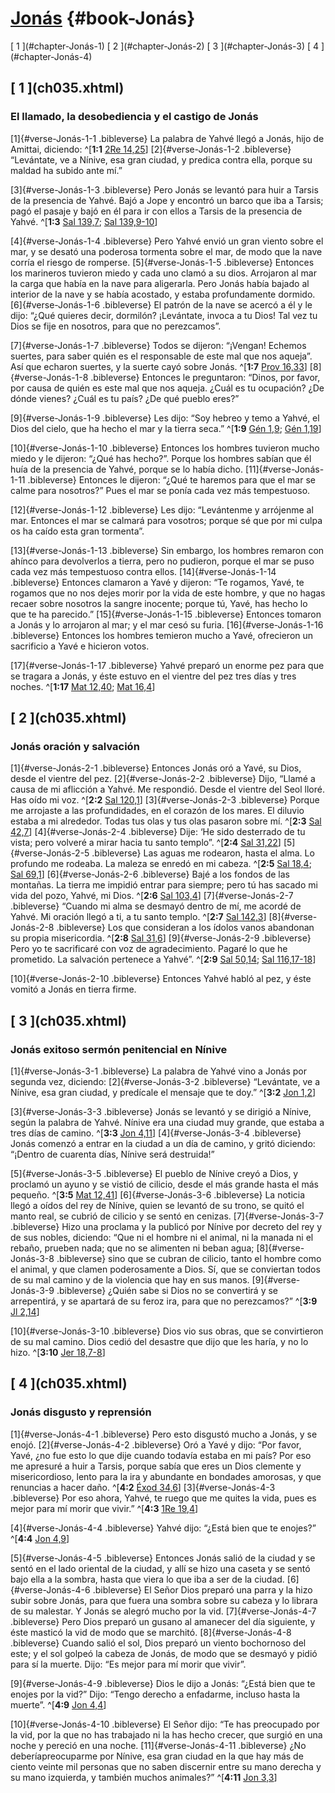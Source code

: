 # [Jonás](ch001.xhtml) {#book-Jonás}

<div id="chapterlinks-Jonás" class="chapterlinks">[&nbsp;1&nbsp;](#chapter-Jonás-1) [&nbsp;2&nbsp;](#chapter-Jonás-2) [&nbsp;3&nbsp;](#chapter-Jonás-3) [&nbsp;4&nbsp;](#chapter-Jonás-4) </div>

<h2 class="chaptertitle">[&nbsp;1&nbsp;](ch035.xhtml)<span><span id="chapter-Jonás-1"></span></span></h2>

### El llamado, la desobediencia y el castigo de Jonás
[1]{#verse-Jonás-1-1 .bibleverse} La palabra de Yahvé llegó a Jonás, hijo de Amittai, diciendo: ^[**1:1** [2Re 14,25](ch015.xhtml#verse-2-Reyes-14-25)] [2]{#verse-Jonás-1-2 .bibleverse} “Levántate, ve a Nínive, esa gran ciudad, y predica contra ella, porque su maldad ha subido ante mí.”

[3]{#verse-Jonás-1-3 .bibleverse} Pero Jonás se levantó para huir a Tarsis de la presencia de Yahvé. Bajó a Jope y encontró un barco que iba a Tarsis; pagó el pasaje y bajó en él para ir con ellos a Tarsis de la presencia de Yahvé. ^[**1:3** [Sal 139,7](ch022.xhtml#verse-Salmos-139-7); [Sal 139,9-10](ch022.xhtml#verse-Salmos-139-9)]

[4]{#verse-Jonás-1-4 .bibleverse} Pero Yahvé envió un gran viento sobre el mar, y se desató una poderosa tormenta sobre el mar, de modo que la nave corría el riesgo de romperse. [5]{#verse-Jonás-1-5 .bibleverse} Entonces los marineros tuvieron miedo y cada uno clamó a su dios. Arrojaron al mar la carga que había en la nave para aligerarla. Pero Jonás había bajado al interior de la nave y se había acostado, y estaba profundamente dormido. [6]{#verse-Jonás-1-6 .bibleverse} El patrón de la nave se acercó a él y le dijo: “¿Qué quieres decir, dormilón? ¡Levántate, invoca a tu Dios! Tal vez tu Dios se fije en nosotros, para que no perezcamos”.

[7]{#verse-Jonás-1-7 .bibleverse} Todos se dijeron: “¡Vengan! Echemos suertes, para saber quién es el responsable de este mal que nos aqueja”. Así que echaron suertes, y la suerte cayó sobre Jonás. ^[**1:7** [Prov 16,33](ch023.xhtml#verse-Proverbios-16-33)] [8]{#verse-Jonás-1-8 .bibleverse} Entonces le preguntaron: “Dinos, por favor, por causa de quién es este mal que nos aqueja. ¿Cuál es tu ocupación? ¿De dónde vienes? ¿Cuál es tu país? ¿De qué pueblo eres?”

[9]{#verse-Jonás-1-9 .bibleverse} Les dijo: “Soy hebreo y temo a Yahvé, el Dios del cielo, que ha hecho el mar y la tierra seca.” ^[**1:9** [Gén 1,9](ch004.xhtml#verse-Génesis-1-9); [Gén 1,19](ch004.xhtml#verse-Génesis-1-19)]

[10]{#verse-Jonás-1-10 .bibleverse} Entonces los hombres tuvieron mucho miedo y le dijeron: “¿Qué has hecho?”. Porque los hombres sabían que él huía de la presencia de Yahvé, porque se lo había dicho. [11]{#verse-Jonás-1-11 .bibleverse} Entonces le dijeron: “¿Qué te haremos para que el mar se calme para nosotros?” Pues el mar se ponía cada vez más tempestuoso.

[12]{#verse-Jonás-1-12 .bibleverse} Les dijo: “Levántenme y arrójenme al mar. Entonces el mar se calmará para vosotros; porque sé que por mi culpa os ha caído esta gran tormenta”.

[13]{#verse-Jonás-1-13 .bibleverse} Sin embargo, los hombres remaron con ahínco para devolverlos a tierra, pero no pudieron, porque el mar se puso cada vez más tempestuoso contra ellos. [14]{#verse-Jonás-1-14 .bibleverse} Entonces clamaron a Yavé y dijeron: “Te rogamos, Yavé, te rogamos que no nos dejes morir por la vida de este hombre, y que no hagas recaer sobre nosotros la sangre inocente; porque tú, Yavé, has hecho lo que te ha parecido.” [15]{#verse-Jonás-1-15 .bibleverse} Entonces tomaron a Jonás y lo arrojaron al mar; y el mar cesó su furia. [16]{#verse-Jonás-1-16 .bibleverse} Entonces los hombres temieron mucho a Yavé, ofrecieron un sacrificio a Yavé e hicieron votos.

[17]{#verse-Jonás-1-17 .bibleverse} Yahvé preparó un enorme pez para que se tragara a Jonás, y éste estuvo en el vientre del pez tres días y tres noches. ^[**1:17** [Mat 12,40](ch043.xhtml#verse-Mateo-12-40); [Mat 16,4](ch043.xhtml#verse-Mateo-16-4)]

<h2 class="chaptertitle">[&nbsp;2&nbsp;](ch035.xhtml)<span><span id="chapter-Jonás-2"></span></span></h2>

### Jonás oración y salvación
[1]{#verse-Jonás-2-1 .bibleverse} Entonces Jonás oró a Yavé, su Dios, desde el vientre del pez. [2]{#verse-Jonás-2-2 .bibleverse} Dijo, “Llamé a causa de mi aflicción a Yahvé. Me respondió. Desde el vientre del Seol lloré. Has oído mi voz. ^[**2:2** [Sal 120,1](ch022.xhtml#verse-Salmos-120-1)] [3]{#verse-Jonás-2-3 .bibleverse} Porque me arrojaste a las profundidades, en el corazón de los mares. El diluvio estaba a mi alrededor. Todas tus olas y tus olas pasaron sobre mí. ^[**2:3** [Sal 42,7](ch022.xhtml#verse-Salmos-42-7)] [4]{#verse-Jonás-2-4 .bibleverse} Dije: ‘He sido desterrado de tu vista; pero volveré a mirar hacia tu santo templo”. ^[**2:4** [Sal 31,22](ch022.xhtml#verse-Salmos-31-22)] [5]{#verse-Jonás-2-5 .bibleverse} Las aguas me rodearon, hasta el alma. Lo profundo me rodeaba. La maleza se enredó en mi cabeza. ^[**2:5** [Sal 18,4](ch022.xhtml#verse-Salmos-18-4); [Sal 69,1](ch022.xhtml#verse-Salmos-69-1)] [6]{#verse-Jonás-2-6 .bibleverse} Bajé a los fondos de las montañas. La tierra me impidió entrar para siempre; pero tú has sacado mi vida del pozo, Yahvé, mi Dios. ^[**2:6** [Sal 103,4](ch022.xhtml#verse-Salmos-103-4)] [7]{#verse-Jonás-2-7 .bibleverse} “Cuando mi alma se desmayó dentro de mí, me acordé de Yahvé. Mi oración llegó a ti, a tu santo templo. ^[**2:7** [Sal 142,3](ch022.xhtml#verse-Salmos-142-3)] [8]{#verse-Jonás-2-8 .bibleverse} Los que consideran a los ídolos vanos abandonan su propia misericordia. ^[**2:8** [Sal 31,6](ch022.xhtml#verse-Salmos-31-6)] [9]{#verse-Jonás-2-9 .bibleverse} Pero yo te sacrificaré con voz de agradecimiento. Pagaré lo que he prometido. La salvación pertenece a Yahvé”. ^[**2:9** [Sal 50,14](ch022.xhtml#verse-Salmos-50-14); [Sal 116,17-18](ch022.xhtml#verse-Salmos-116-17)]

[10]{#verse-Jonás-2-10 .bibleverse} Entonces Yahvé habló al pez, y éste vomitó a Jonás en tierra firme.

<h2 class="chaptertitle">[&nbsp;3&nbsp;](ch035.xhtml)<span><span id="chapter-Jonás-3"></span></span></h2>

### Jonás exitoso sermón penitencial en Nínive
[1]{#verse-Jonás-3-1 .bibleverse} La palabra de Yahvé vino a Jonás por segunda vez, diciendo: [2]{#verse-Jonás-3-2 .bibleverse} “Levántate, ve a Nínive, esa gran ciudad, y predícale el mensaje que te doy.” ^[**3:2** [Jon 1,2](ch035.xhtml#verse-Jonás-1-2)]

[3]{#verse-Jonás-3-3 .bibleverse} Jonás se levantó y se dirigió a Nínive, según la palabra de Yahvé. Nínive era una ciudad muy grande, que estaba a tres días de camino. ^[**3:3** [Jon 4,11](ch035.xhtml#verse-Jonás-4-11)] [4]{#verse-Jonás-3-4 .bibleverse} Jonás comenzó a entrar en la ciudad a un día de camino, y gritó diciendo: “¡Dentro de cuarenta días, Nínive será destruida!”

[5]{#verse-Jonás-3-5 .bibleverse} El pueblo de Nínive creyó a Dios, y proclamó un ayuno y se vistió de cilicio, desde el más grande hasta el más pequeño. ^[**3:5** [Mat 12,41](ch043.xhtml#verse-Mateo-12-41)] [6]{#verse-Jonás-3-6 .bibleverse} La noticia llegó a oídos del rey de Nínive, quien se levantó de su trono, se quitó el manto real, se cubrió de cilicio y se sentó en cenizas. [7]{#verse-Jonás-3-7 .bibleverse} Hizo una proclama y la publicó por Nínive por decreto del rey y de sus nobles, diciendo: “Que ni el hombre ni el animal, ni la manada ni el rebaño, prueben nada; que no se alimenten ni beban agua; [8]{#verse-Jonás-3-8 .bibleverse} sino que se cubran de cilicio, tanto el hombre como el animal, y que clamen poderosamente a Dios. Sí, que se conviertan todos de su mal camino y de la violencia que hay en sus manos. [9]{#verse-Jonás-3-9 .bibleverse} ¿Quién sabe si Dios no se convertirá y se arrepentirá, y se apartará de su feroz ira, para que no perezcamos?” ^[**3:9** [Jl 2,14](ch032.xhtml#verse-Joel-2-14)]

[10]{#verse-Jonás-3-10 .bibleverse} Dios vio sus obras, que se convirtieron de su mal camino. Dios cedió del desastre que dijo que les haría, y no lo hizo. ^[**3:10** [Jer 18,7-8](ch027.xhtml#verse-Jeremías-18-7)]

<h2 class="chaptertitle">[&nbsp;4&nbsp;](ch035.xhtml)<span><span id="chapter-Jonás-4"></span></span></h2>

### Jonás disgusto y reprensión
[1]{#verse-Jonás-4-1 .bibleverse} Pero esto disgustó mucho a Jonás, y se enojó. [2]{#verse-Jonás-4-2 .bibleverse} Oró a Yavé y dijo: “Por favor, Yavé, ¿no fue esto lo que dije cuando todavía estaba en mi país? Por eso me apresuré a huir a Tarsis, porque sabía que eres un Dios clemente y misericordioso, lento para la ira y abundante en bondades amorosas, y que renuncias a hacer daño. ^[**4:2** [Éxod 34,6](ch005.xhtml#verse-Éxodo-34-6)] [3]{#verse-Jonás-4-3 .bibleverse} Por eso ahora, Yahvé, te ruego que me quites la vida, pues es mejor para mí morir que vivir.” ^[**4:3** [1Re 19,4](ch014.xhtml#verse-1-Reyes-19-4)]

[4]{#verse-Jonás-4-4 .bibleverse} Yahvé dijo: “¿Está bien que te enojes?” ^[**4:4** [Jon 4,9](ch035.xhtml#verse-Jonás-4-9)]

[5]{#verse-Jonás-4-5 .bibleverse} Entonces Jonás salió de la ciudad y se sentó en el lado oriental de la ciudad, y allí se hizo una caseta y se sentó bajo ella a la sombra, hasta que viera lo que iba a ser de la ciudad. [6]{#verse-Jonás-4-6 .bibleverse} El Señor Dios preparó una parra y la hizo subir sobre Jonás, para que fuera una sombra sobre su cabeza y lo librara de su malestar. Y Jonás se alegró mucho por la vid. [7]{#verse-Jonás-4-7 .bibleverse} Pero Dios preparó un gusano al amanecer del día siguiente, y éste masticó la vid de modo que se marchitó. [8]{#verse-Jonás-4-8 .bibleverse} Cuando salió el sol, Dios preparó un viento bochornoso del este; y el sol golpeó la cabeza de Jonás, de modo que se desmayó y pidió para sí la muerte. Dijo: “Es mejor para mí morir que vivir”.

[9]{#verse-Jonás-4-9 .bibleverse} Dios le dijo a Jonás: “¿Está bien que te enojes por la vid?” Dijo: “Tengo derecho a enfadarme, incluso hasta la muerte”. ^[**4:9** [Jon 4,4](ch035.xhtml#verse-Jonás-4-4)]

[10]{#verse-Jonás-4-10 .bibleverse} El Señor dijo: “Te has preocupado por la vid, por la que no has trabajado ni la has hecho crecer, que surgió en una noche y pereció en una noche. [11]{#verse-Jonás-4-11 .bibleverse} ¿No deberíapreocuparme por Nínive, esa gran ciudad en la que hay más de ciento veinte mil personas que no saben discernir entre su mano derecha y su mano izquierda, y también muchos animales?” ^[**4:11** [Jon 3,3](ch035.xhtml#verse-Jonás-3-3)]